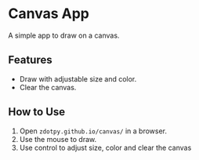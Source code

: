 # Canvas App

A simple app to draw on a canvas.

## Features

- Draw with adjustable size and color.
- Clear the canvas.

## How to Use

1. Open `zdotpy.github.io/canvas/` in a browser.
2. Use the mouse to draw.
3. Use control to adjust size, color and clear the canvas
